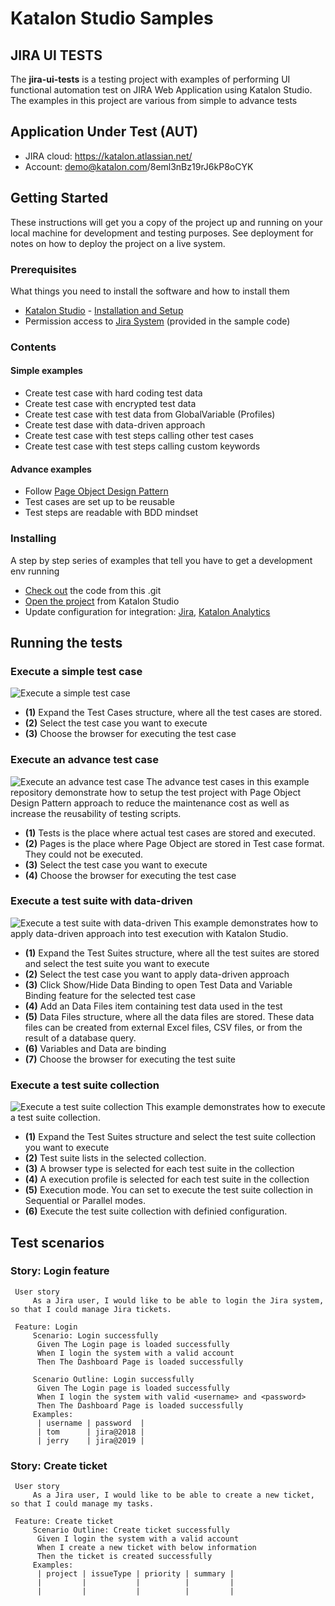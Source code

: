 # Katalon Studio Samples
## JIRA UI TESTS
The **jira-ui-tests** is a testing project with examples of performing UI functional automation test on JIRA Web Application using Katalon Studio. The examples in this project are various from simple to advance tests
## Application Under Test (AUT)
- JIRA cloud: https://katalon.atlassian.net/
- Account: demo@katalon.com/8eml3nBz19rJ6kP8oCYK
## Getting Started
These instructions will get you a copy of the project up and running on your local machine for development and testing purposes. See deployment for notes on how to deploy the project on a live system.
### Prerequisites
What things you need to install the software and how to install them
- [Katalon Studio](https://www.katalon.com/) - [Installation and Setup](https://docs.katalon.com//display/KD/Installation+and+Setup)
- Permission access to [Jira System](https://katalon.atlassian.net) (provided in the sample code)
### Contents
#### Simple examples
- Create test case with hard coding test data
- Create test case with encrypted test data
- Create test case with test data from GlobalVariable (Profiles)
- Create test dase with data-driven approach
- Create test case with test steps calling other test cases
- Create test case with test steps calling custom keywords

#### Advance examples
- Follow [Page Object Design Pattern](https://www.seleniumhq.org/docs/06_test_design_considerations.jsp#page-object-design-pattern) 
- Test cases are set up to be reusable
- Test steps are readable with BDD mindset

### Installing
A step by step series of examples that tell you have to get a development env running
- [Check out](https://git-scm.com/book/en/v2/Git-Basics-Getting-a-Git-Repository) the code from this .git
- [Open the project](https://docs.katalon.com//display/KD/Manage+Test+Project) from Katalon Studio
- Update configuration for integration: [Jira](https://docs.katalon.com//display/KD/JIRA+Integration), [Katalon Analytics](https://docs.katalon.com//display/KD/Katalon+Analytics+%28Beta%29+Integration)

## Running the tests
### Execute a simple test case
![Execute a simple test case](https://github.com/katalon-studio-samples/jira-ui-tests/blob/master/Tutorials/Figures/Execute%20a%20simple%20test%20case.png?raw=true)
- **(1)** Expand the Test Cases structure, where all the test cases are stored.
- **(2)** Select the test case you want to execute
- **(3)** Choose the browser for executing the test case

### Execute an advance test case
![Execute an advance test case](https://github.com/katalon-studio-samples/jira-ui-tests/blob/master/Tutorials/Figures/Execute%20an%20advance%20test%20case.png?raw=true)
The advance test cases in this example repository demonstrate how to setup the test project with Page Object Design Pattern approach to reduce the maintenance cost as well as increase the reusability of testing scripts.
- **(1)** Tests is the place where actual test cases are stored and executed.
- **(2)** Pages is the place where Page Object are stored in Test case format. They could not be executed.
- **(3)** Select the test case you want to execute
- **(4)** Choose the browser for executing the test case

### Execute a test suite with data-driven
![Execute a test suite with data-driven](https://github.com/katalon-studio-samples/jira-ui-tests/blob/master/Tutorials/Figures/Execute%20a%20test%20suite%20with%20data-driven.png?raw=true)
This example demonstrates how to apply data-driven approach into test execution with Katalon Studio. 
- **(1)** Expand the Test Suites structure, where all the test suites are stored and select the test suite you want to execute
- **(2)** Select the test case you want to apply data-driven approach
- **(3)** Click Show/Hide Data Binding to open Test Data and Variable Binding feature for the selected test case
- **(4)** Add an Data Files item containing test data used in the test
- **(5)** Data Files structure, where all the data files are stored. These data files can be created from external Excel files, CSV files, or from the result of a database query.
- **(6)** Variables and Data are binding
- **(7)** Choose the browser for executing the test suite

### Execute a test suite collection
![Execute a test suite collection](https://github.com/katalon-studio-samples/jira-ui-tests/blob/master/Tutorials/Figures/Execute%20a%20test%20suite%20collection.png?raw=true)
This example demonstrates how to execute a test suite collection.
- **(1)** Expand the Test Suites structure and select the test suite collection you want to execute
- **(2)** Test suite lists in the selected collection. 
- **(3)** A browser type is selected for each test suite in the collection
- **(4)** A execution profile is selected for each test suite in the collection
- **(5)** Execution mode. You can set to execute the test suite collection in Sequential or Parallel modes.
- **(6)** Execute the test suite collection with definied configuration.

## Test scenarios
### Story: Login feature
     User story
         As a Jira user, I would like to be able to login the Jira system, so that I could manage Jira tickets.
     
     Feature: Login 
         Scenario: Login successfully
          Given The Login page is loaded successfully
          When I login the system with a valid account
          Then The Dashboard Page is loaded successfully

         Scenario Outline: Login successfully
          Given The Login page is loaded successfully
          When I login the system with valid <username> and <password>
          Then The Dashboard Page is loaded successfully
         Examples:
          | username | password  |
          |	tom      | jira@2018 |
          |	jerry    | jira@2019 |
          
### Story: Create ticket
     User story
         As a Jira user, I would like to be able to create a new ticket, so that I could manage my tasks.

     Feature: Create ticket
         Scenario Outline: Create ticket successfully
          Given I login the system with a valid account
          When I create a new ticket with below information
          Then the ticket is created successfully
         Examples:
          | project | issueType | priority | summary |
          |         |           |          |         |
          |         |           |          |         |
